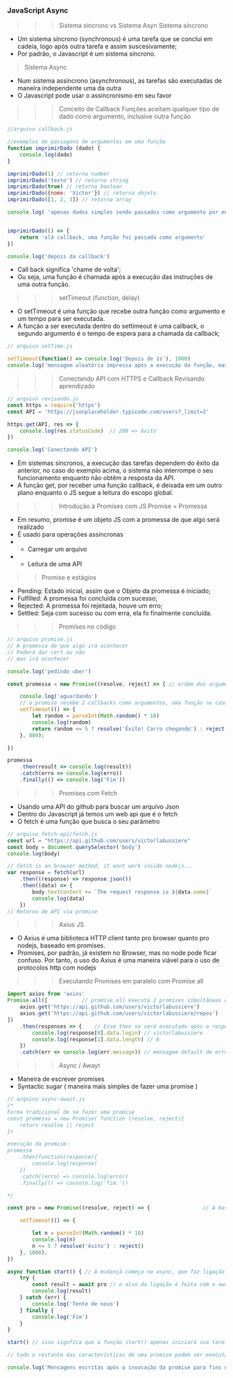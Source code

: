 ### JavaScript Async
>>> Sistema síncrono vs Sistema Asyn
> Sistema síncrono
- Um sistema síncrono (synchronous) é uma tarefa que se conclui em cadeia, logo após outra tarefa e assim suscesivamente;
- Por padrão, o Javascript é um sistema síncrono.

> Sistema Async
- Num sistema assíncrono (asynchronous), as tarefas são executadas de maneira independente uma da outra
- O Javascript pode usar o assíncronismo em seu favor

>>> Conceito de Callback
> Funções aceitam qualquer tipo de dado como argumento, inclusive outra função

```js
//arquivo callback.js

//exemplos de passagens de argumentos em uma função
function imprimirDado (dado) {
    console.log(dado)
}

imprimirDado(1) // retorna number 
imprimirDado('texto') // retorna string 
imprimirDado(true) // retorna boolean 
imprimirDado({nome: 'Victor'}) // retorna objeto 
imprimirDado([1, 2, 3]) // retorna array 

console.log( 'apenas dados simples sendo passados como argumento por enquanto')


imprimirDado(() => {
    return 'olá callback, uma função foi passada como argumento'
})

console.log('depois da callback')

```

- Call back significa 'chame de volta';
- Ou seja, uma função é chamada após a execução das instruções de uma outra função.

>>> setTimeout (function, delay)
- O setTimeout é uma função que recebe outra função como argumento e um tempo para ser executada.
- A função a ser executada dentro do settimeout é uma callback, o segundo argumento é o tempo de espera para a chamada da callback;

```js
// arquivo setTime.js

setTimeout(function() => console.log('Depois de 1s'), 1000)
console.log('mensagem aleatória impressa após a execução da função, mas não antes do delay estipulado')

```

>>> Conectando API com HTTPS e Callback
> Revisando aprendizado
```js
// arquivo revisando.js
const https = require('https')
const API = 'https://jsonplaceholder.typicode.com/users?_limit=2'

https.get(API, res => {
    console.log(res.statusCode)  // 200 => êxito
})

console.log('Conectando API')

```

- Em sistemas síncronos, a execução das tarefas dependem do êxito da anterior, no caso do exemplo acima, o sistema não interrompe o seu funcionamento enquanto não obtêm a resposta da API.
- A função get, por receber uma função callback, é deixada em um outro plano enquanto o JS segue a leitura do escopo global.

>>> Introdução à Promises com JS
>> Promise = Promessa
- Em resumo, promise é um objeto JS com a promessa de que algo será realizado
- É usado para operações assíncronas
- - Carregar um arquivo
- - Leitura de uma API

>> Promise e estágios
- Pending: Estado inicial, assim que o Objeto da promessa é iniciado;
- Fulfilled: A promessa foi concluída com sucesso;
- Rejected: A promessa foi rejeitada, houve um erro;
- Settled: Seja com sucesso ou com erra, ela fo finalmente concluída.

>>> Promises no código
```js
// arquivo promise.js
// A promessa de que algo irá acontecer
// Poderá dar cert ou não
// mas irá acontecer

console.log('pedindo uber')

const promessa = new Promise((resolve, reject) => { // ordem dos argumentos na sintaxe da promise

    console.log('aguardando')
    // a promise recebe 2 callbacks como argumentos, uma função no caso de êxito ou outra no caso de erro
    setTimeout(() => {
        let random = parseInt(Math.random() * 10)
        console.log(random)
        return random <= 5 ? resolve('Êxito! Carro chegando') : reject('Erro! Motorista cancelou')
    }, 800);

})

promessa
    .then(result => console.log(result))
    .catch(erro => console.log(erro))
    .finally(() => console.log('Fim'))

```

>>> Promises com Fetch

- Usando uma API do github para buscar um arquivo Json
- Dentro do Javascript já temos um web api que é o fetch
- O fetch é uma função que busca o seu parâmetro

```js
// arquivo fetch-api/fetch.js
const url = "https://api.github.com/users/victorlabussiere"
const body = document.querySelector('body')
console.log(body)

// fetch is an browser method, it wont work inside nodejs...
var response = fetch(url)
    .then((response) => response.json())
    .then((data) => {
        body.textContent += `The request response is ${data.name}`
        console.log(data)
    })
// Retorno de API via promise
```

>>> Axius JS
- O Axius é uma biblioteca HTTP client tanto pro browser quanto pro nodejs, baseado em promises.
- Promises, por padrão, já existem no Browser, mas no node pode ficar confuso. Por tanto, o uso do Axius é uma maneira viável para o uso de protocolos http com nodejs

>>> Executando Promises em paralelo com Promise all
```js
import axios from 'axios'
Promise.all([           // promise.all executa 2 promises simultâneas em formato de array.
    axios.get('https://api.github.com/users/victorlabussiere')
    axios.get('https://api.github.com/users/victorlabussiere/repos')
])
    .then(responses => {    // Esse then so será executado após a resposta de todos as promises
        console.log(response[0].data.login) // victorlabussiere
        console.log(response[1].data.length) // 6
    })
    .catch(err => console.log(err.message)) // mensagem default de erro
```

>>> Async / Awayt

- Maneira de escrever promises
- Syntactic sugar ( maneira mais simples de fazer uma promise )

```js
// arquivo async-await.js
/*
Forma tradicional de se fazer uma promise
const promessa = new Promise( function (resolve, reject){
    return resolve || reject
})

execução da promise:
promessa
    .then(function(response){
        console.log(response)
    })
    .catch((erro) => console.log(erro))
    .finally(() => console.log('fim.'))

*/

const pro = new Promise((resolve, reject) => {                 // A base da promise se mantém

    setTimeout(() => {

        let n = parseInt(Math.random() * 10)
        console.log(n)
        n <= 5 ? resolve('êxito') : reject()
    }, 1000);
})

async function start() { // A mudançã começa no async, que faz ligação com alguma outra função
    try {
        const result = await pro // o alvo da ligação é feita com o await
        console.log(result)
    } catch (err) {
        console.log('Tente de novo')
    } finally {
        console.log('Fim')
    }
}

start() // isso signfica que a função start() apenas iniciará sua tarefa após a conclusão da função linkada, neste caso, a função pro, que é a função promise.

// todo o restante das características de uma promise podem ser executadas através do try / catch

console.log('Mensagens escritas após a invocação da promise para fins de comparação')
```